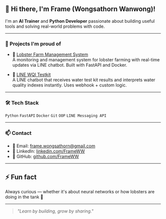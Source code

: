 ## 👋 Hi there, I'm Frame (Wongsathorn Wanwong)!

I'm an **AI Trainer** and **Python Developer** passionate about building useful tools and solving real-world problems with code.

---

### 🚀 Projects I'm proud of
- 🦞 [Lobster Farm Management System](https://github.com/yourusername/lobster-farm)  
  A monitoring and management system for lobster farming with real-time updates via LINE chatbot. Built with FastAPI and Docker.

- 🌊 [LINE WQI Testkit](https://github.com/yourusername/wqi-line-bot)  
  A LINE chatbot that receives water test kit results and interprets water quality indexes instantly. Uses webhook + custom logic.

---

### 🛠 Tech Stack
`Python` `FastAPI` `Docker` `Git` `OOP` `LINE Messaging API`

---

### 📫 Contact
- 📧 Email: frame.wongsathorn@gmail.com
- 💼 LinkedIn: [linkedin.com/FrameWW](www.linkedin.com/in/wongsathorn-wanwong-049516361)
- 🔗 GitHub: [github.com/FrameWW](https://github.com/FrameWW)

---

## ⚡ Fun fact
Always curious — whether it's about neural networks or how lobsters are doing in the tank 🦞

---

> *"Learn by building, grow by sharing."*
